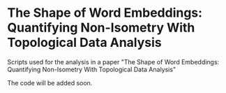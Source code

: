 # The Shape of Word Embeddings: Quantifying Non-Isometry With Topological Data Analysis
Scripts used for the analysis in a paper "The Shape of Word Embeddings: Quantifying Non-Isometry With Topological Data Analysis"

The code will be added soon.
